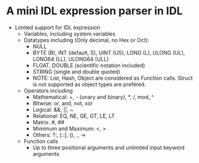 # A mini IDL expression parser in IDL

* Limited support for IDL expression
  + Variables, including system variables
  + Datatypes including (Only decimal, no Hex or Oct): 
    * NULL
    * BYTE (B), INT (default, S), UINT (US), LONG (L), ULONG (UL), LONG64 (LL), ULONG64 (ULL)
    * FLOAT, DOUBLE (scientific notation included)
    * STRING (single and double quoted)
    * NOTE: List, Hash, Object are considered as Function calls. Struct is not
      supported as object types are prefered.
  + Operators including
    * Mathematical: +, - (unary and binary), *, /, mod, ^
    * BItwise: or, and, not, xor
    * Logical: &&, ||, ~
    * Relational: EQ, NE, GE, GT, LE, LT
    * Matrix: #, ##
    * Mimimum and Maximum: <, >
    * Others: ?:, [::], (), ., ->
  + Function calls
    * Up to three positional arguments and unlimited input keyword arguments

